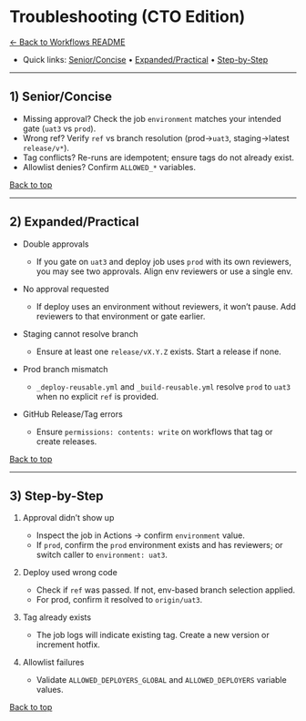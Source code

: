 # Troubleshooting (CTO Edition)

[← Back to Workflows README](README.md)

<a id="top"></a>

- Quick links: [Senior/Concise](#senior) • [Expanded/Practical](#expanded) • [Step-by-Step](#step-by-step)

---

<a id="senior"></a>
## 1) Senior/Concise

- Missing approval? Check the job `environment` matches your intended gate (`uat3` vs `prod`).
- Wrong ref? Verify `ref` vs branch resolution (prod→`uat3`, staging→latest `release/v*`).
- Tag conflicts? Re-runs are idempotent; ensure tags do not already exist.
- Allowlist denies? Confirm `ALLOWED_*` variables.

[Back to top](#top)

---

<a id="expanded"></a>
## 2) Expanded/Practical

- Double approvals
  - If you gate on `uat3` and deploy job uses `prod` with its own reviewers, you may see two approvals. Align env reviewers or use a single env.

- No approval requested
  - If deploy uses an environment without reviewers, it won’t pause. Add reviewers to that environment or gate earlier.

- Staging cannot resolve branch
  - Ensure at least one `release/vX.Y.Z` exists. Start a release if none.

- Prod branch mismatch
  - `_deploy-reusable.yml` and `_build-reusable.yml` resolve `prod` to `uat3` when no explicit `ref` is provided.

- GitHub Release/Tag errors
  - Ensure `permissions: contents: write` on workflows that tag or create releases.

[Back to top](#top)

---

<a id="step-by-step"></a>
## 3) Step-by-Step

1. Approval didn’t show up
   - Inspect the job in Actions → confirm `environment` value.
   - If `prod`, confirm the `prod` environment exists and has reviewers; or switch caller to `environment: uat3`.

2. Deploy used wrong code
   - Check if `ref` was passed. If not, env-based branch selection applied.
   - For prod, confirm it resolved to `origin/uat3`.

3. Tag already exists
   - The job logs will indicate existing tag. Create a new version or increment hotfix.

4. Allowlist failures
   - Validate `ALLOWED_DEPLOYERS_GLOBAL` and `ALLOWED_DEPLOYERS` variable values.

[Back to top](#top)
